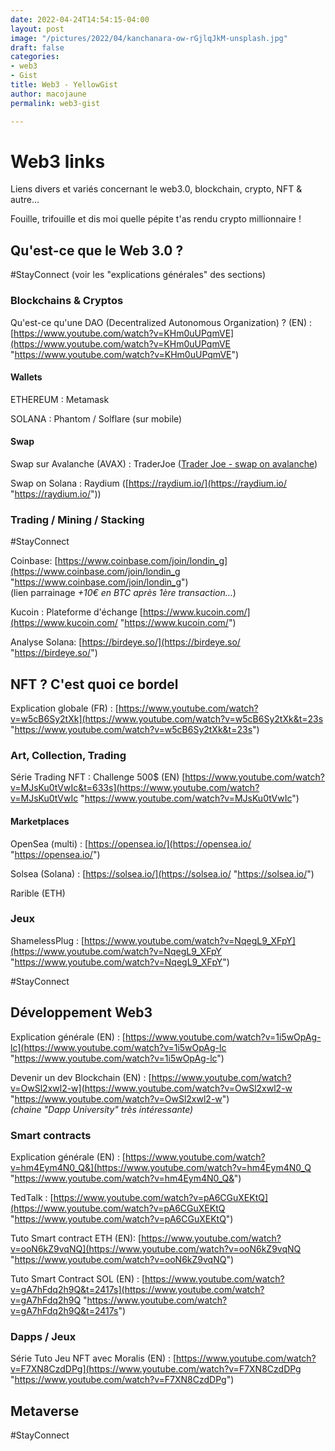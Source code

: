```yaml
---
date: 2022-04-24T14:54:15-04:00
layout: post
image: "/pictures/2022/04/kanchanara-ow-rGjlqJkM-unsplash.jpg"
draft: false
categories:
- web3
- Gist
title: Web3 - YellowGist
author: macojaune
permalink: web3-gist

---
```

# Web3 links

Liens divers et variés concernant le web3.0, blockchain, crypto, NFT & autre…

Fouille, trifouille et dis moi quelle pépite t'as rendu crypto millionnaire !

## Qu'est-ce que le Web 3.0 ?

\#StayConnect (voir les "explications générales" des sections)

### Blockchains & Cryptos

Qu'est-ce qu'une DAO (Decentralized Autonomous Organization) ? (EN) : [https://www.youtube.com/watch?v=KHm0uUPqmVE](https://www.youtube.com/watch?v=KHm0uUPqmVE "https://www.youtube.com/watch?v=KHm0uUPqmVE")

#### Wallets

ETHEREUM : Metamask

SOLANA : Phantom / Solflare (sur mobile)

#### Swap

Swap sur Avalanche (AVAX) : TraderJoe ([Trader Joe - swap on avalanche](https://traderjoexyz.com/#/home))

Swap on Solana : Raydium ([https://raydium.io/](https://raydium.io/ "https://raydium.io/"))

### Trading / Mining / Stacking

\#StayConnect

Coinbase:  [https://www.coinbase.com/join/londin_g](https://www.coinbase.com/join/londin_g "https://www.coinbase.com/join/londin_g")   
(lien parrainage _+10€ en BTC après 1ère transaction…_)

Kucoin : Plateforme d'échange [https://www.kucoin.com/](https://www.kucoin.com/ "https://www.kucoin.com/")

Analyse Solana: [https://birdeye.so/](https://birdeye.so/ "https://birdeye.so/")

## NFT ? C'est quoi ce bordel

Explication globale (FR) : [https://www.youtube.com/watch?v=w5cB6Sy2tXk](https://www.youtube.com/watch?v=w5cB6Sy2tXk&t=23s "https://www.youtube.com/watch?v=w5cB6Sy2tXk&t=23s")

### Art, Collection, Trading

Série Trading NFT : Challenge 500$ (EN) [https://www.youtube.com/watch?v=MJsKu0tVwIc&t=633s](https://www.youtube.com/watch?v=MJsKu0tVwIc "https://www.youtube.com/watch?v=MJsKu0tVwIc")

#### Marketplaces

OpenSea (multi) : [https://opensea.io/](https://opensea.io/ "https://opensea.io/")

 Solsea (Solana) : [https://solsea.io/](https://solsea.io/ "https://solsea.io/")

Rarible (ETH)

### Jeux

ShamelessPlug : [https://www.youtube.com/watch?v=NqegL9_XFpY](https://www.youtube.com/watch?v=NqegL9_XFpY "https://www.youtube.com/watch?v=NqegL9_XFpY")

\#StayConnect

## Développement Web3

Explication générale (EN) : [https://www.youtube.com/watch?v=1i5wOpAg-lc](https://www.youtube.com/watch?v=1i5wOpAg-lc "https://www.youtube.com/watch?v=1i5wOpAg-lc")

Devenir un dev Blockchain (EN) : [https://www.youtube.com/watch?v=OwSl2xwl2-w](https://www.youtube.com/watch?v=OwSl2xwl2-w "https://www.youtube.com/watch?v=OwSl2xwl2-w")  
_(chaine "Dapp University" très intéressante)_

### Smart contracts

Explication générale (EN) : [https://www.youtube.com/watch?v=hm4Eym4N0_Q&](https://www.youtube.com/watch?v=hm4Eym4N0_Q "https://www.youtube.com/watch?v=hm4Eym4N0_Q&")

TedTalk : [https://www.youtube.com/watch?v=pA6CGuXEKtQ](https://www.youtube.com/watch?v=pA6CGuXEKtQ "https://www.youtube.com/watch?v=pA6CGuXEKtQ")

Tuto Smart contract ETH (EN): [https://www.youtube.com/watch?v=ooN6kZ9vqNQ](https://www.youtube.com/watch?v=ooN6kZ9vqNQ "https://www.youtube.com/watch?v=ooN6kZ9vqNQ")

Tuto Smart Contract SOL (EN) : [https://www.youtube.com/watch?v=gA7hFdq2h9Q&t=2417s](https://www.youtube.com/watch?v=gA7hFdq2h9Q "https://www.youtube.com/watch?v=gA7hFdq2h9Q&t=2417s")

### Dapps / Jeux

Série Tuto Jeu NFT avec Moralis (EN) : [https://www.youtube.com/watch?v=F7XN8CzdDPg](https://www.youtube.com/watch?v=F7XN8CzdDPg "https://www.youtube.com/watch?v=F7XN8CzdDPg")

## Metaverse

\#StayConnect

